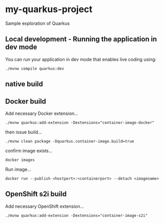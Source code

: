 # my-quarkus-project
 Sample exploration of Quarkus

## Local development - Running the application in dev mode
You can run your application in dev mode that enables live coding using:
```shell script
./mvnw compile quarkus:dev
```

## native build

## Docker build
Add necessary Docker extension...
```shell script
./mvnw quarkus:add-extension -Dextensions="container-image-docker"
```
then issue build...
```shell script
./mvnw clean package -Dquarkus.container-image.build=true
```
confirm image exists...
```shell script
docker images
```
Run image...
```shell script
docker run --publish <hostport>:<containerport> --detach <imagename>
```

## OpenShift s2i build
Add necessary OpenShift extension...
```shell script
./mvnw quarkus:add-extension -Dextensions="container-image-s2i"
```

